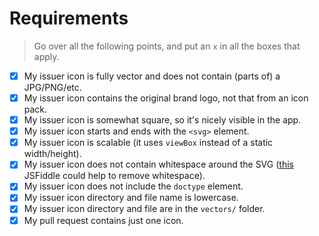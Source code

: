# Requirements

> Go over all the following points, and put an `x` in all the boxes that apply.

- [x] My issuer icon is fully vector and does not contain (parts of) a JPG/PNG/etc.
- [x] My issuer icon contains the original brand logo, not that from an icon pack.
- [x] My issuer icon is somewhat square, so it's nicely visible in the app.
- [x] My issuer icon starts and ends with the `<svg>` element.
- [x] My issuer icon is scalable (it uses `viewBox` instead of a static width/height).
- [x] My issuer icon does not contain whitespace around the SVG ([this](https://jsfiddle.net/u9x423ph/2/) JSFiddle could help to remove whitespace).
- [x] My issuer icon does not include the `doctype` element.
- [x] My issuer icon directory and file name is lowercase.
- [x] My issuer icon directory and file are in the `vectors/` folder.
- [x] My pull request contains just one icon.
